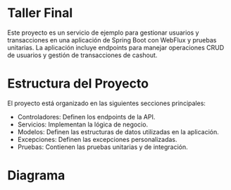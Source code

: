 # Taller Final
Este proyecto es un servicio de ejemplo para gestionar usuarios y transacciones en una aplicación de Spring Boot con WebFlux y pruebas unitarias. La aplicación incluye endpoints para manejar operaciones CRUD de usuarios y gestión de transacciones de cashout.

# Estructura del Proyecto
El proyecto está organizado en las siguientes secciones principales:

* Controladores: Definen los endpoints de la API.
* Servicios: Implementan la lógica de negocio.
* Modelos: Definen las estructuras de datos utilizadas en la aplicación.
* Excepciones: Definen las excepciones personalizadas.
* Pruebas: Contienen las pruebas unitarias y de integración.

# Diagrama 
